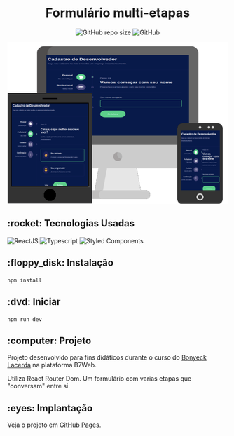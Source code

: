 <h1 align="center">Formulário multi-etapas</h1>

<p align="center" dir="auto">
  <img alt="GitHub repo size" src="https://img.shields.io/github/repo-size/caiquedv/multiform-reactjs">
  <img alt="GitHub" src="https://img.shields.io/github/license/caiquedv/multiform-reactjs">
</p>

<p align="center"><img alt="Mockup" src="./mockup-formpng.png"></p>

<h2>:rocket: Tecnologias Usadas</h2>

<p>
  <img align="center" alt="ReactJS" src="https://img.shields.io/badge/React-20232A?style=for-the-badge&logo=react&logoColor=61DAFB">
  <img align="center" alt="Typescript" src="https://img.shields.io/badge/TypeScript-007ACC?style=for-the-badge&logo=typescript&logoColor=white">
  <img align="center" alt="Styled Components" src="https://img.shields.io/badge/styled--components-DB7093?style=for-the-badge&logo=styled-components&logoColor=white">
</p>

<h2>:floppy_disk: Instalação</h2>

<code>npm install</code>

<h2>:dvd: Iniciar</h2>

<code>npm run dev</code>

<h2>:computer: Projeto</h2>

Projeto desenvolvido para fins didáticos durante o curso do [Bonyeck Lacerda](https://www.instagram.com/bonieky) na plataforma B7Web. <br>

Utiliza React Router Dom.
Um formulário com varias etapas que "conversam" entre si.

<h2>:eyes: Implantação</h2>

Veja o projeto em [GitHub Pages](https://caiquedv.github.io/multiform-reactjs/).


